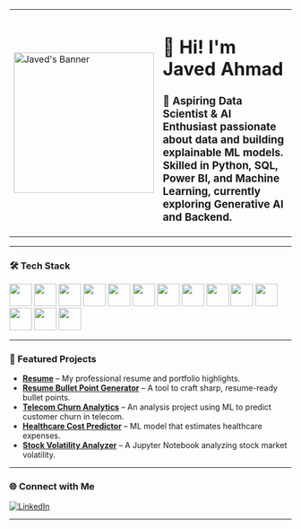 <table>
<tr>
<td width="250">
  <img src="[https://github.com/javed1310/javed1310/blob/main/readme.png](https://in.pinterest.com/pin/101401429104891094/)" width="250" alt="Javed's Banner"/>
</td>
<td>
  <h1>👋 Hi! I'm Javed Ahmad</h1>
  <h3>🎯 Aspiring Data Scientist & AI Enthusiast passionate about data and building explainable ML models.<br>
  Skilled in Python, SQL, Power BI, and Machine Learning, currently exploring Generative AI and Backend.</h3>
</td>
</tr>
</table>

---

### 🛠 Tech Stack

<p align="left">
  <!-- Core Skills -->
  <img src="https://cdn.jsdelivr.net/gh/devicons/devicon/icons/python/python-original.svg" width="40"/>
  <img src="https://cdn.jsdelivr.net/gh/devicons/devicon/icons/mysql/mysql-original.svg" width="40"/>
  <img src="https://cdn.jsdelivr.net/gh/devicons/devicon/icons/postgresql/postgresql-original.svg" width="40"/>
  <img src="https://cdn.jsdelivr.net/gh/devicons/devicon/icons/pandas/pandas-original.svg" width="40"/>
  <img src="https://cdn.jsdelivr.net/gh/devicons/devicon/icons/numpy/numpy-original.svg" width="40"/>
  <img src="https://cdn.jsdelivr.net/gh/devicons/devicon/icons/jupyter/jupyter-original.svg" width="40"/>
  <img src="https://cdn.jsdelivr.net/gh/devicons/devicon/icons/git/git-original.svg" width="40"/>

  <!-- Visualization -->
  <img src="https://img.icons8.com/color/48/power-bi.png" width="40"/>
  <img src="https://cdn.jsdelivr.net/gh/devicons/devicon/icons/tableau/tableau-original.svg" width="40"/>

  <!-- ML / AI -->
  <img src="https://cdn.jsdelivr.net/gh/devicons/devicon/icons/pytorch/pytorch-original.svg" width="40"/>
  <img src="https://cdn.jsdelivr.net/gh/devicons/devicon/icons/tensorflow/tensorflow-original.svg" width="40"/>
  <img src="https://avatars.githubusercontent.com/u/25720743?s=200&v=4" width="40"/> <!-- HuggingFace -->
  <img src="https://streamlit.io/images/brand/streamlit-mark-color.png" width="40"/>

  <!-- Databases -->
  <img src="https://cdn.jsdelivr.net/gh/devicons/devicon/icons/mongodb/mongodb-original.svg" width="40"/>
</p>

---

### 📌 Featured Projects  

- **[Resume](https://github.com/javed1310/Resume)** – My professional resume and portfolio highlights.
- **[Resume Bullet Point Generator](https://github.com/javed1310/Resume_Bullet_Point_Generator)** – A tool to craft sharp, resume-ready bullet points.
- **[Telecom Churn Analytics](https://github.com/javed1310/TelecomChurnAnalytics)** – An analysis project using ML to predict customer churn in telecom.
- **[Healthcare Cost Predictor](https://github.com/javed1310/Healthcare_cost_predictor)** – ML model that estimates healthcare expenses.
- **[Stock Volatility Analyzer](https://github.com/javed1310/Stock-Volatility-Analyzer)** – A Jupyter Notebook analyzing stock market volatility.

---

### 🌐 Connect with Me  

[![LinkedIn](https://img.shields.io/static/v1?message=LinkedIn&logo=linkedin&label=&color=0077B5&logoColor=white&style=for-the-badge)](https://www.linkedin.com/in/javed-ahmad-290074252/)

---
